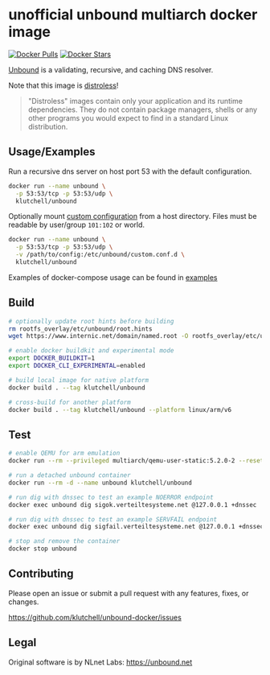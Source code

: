# unofficial unbound multiarch docker image

[![Docker Pulls](https://img.shields.io/docker/pulls/klutchell/unbound.svg?style=flat-square)](https://hub.docker.com/r/klutchell/unbound)
[![Docker Stars](https://img.shields.io/docker/stars/klutchell/unbound.svg?style=flat-square)](https://hub.docker.com/r/klutchell/unbound)

[Unbound](https://unbound.net/) is a validating, recursive, and caching DNS resolver.

Note that this image is [distroless](https://github.com/GoogleContainerTools/distroless)!

> "Distroless" images contain only your application and its runtime dependencies. They do not contain package managers, shells or any other programs you would expect to find in a standard Linux distribution.

## Usage/Examples

Run a recursive dns server on host port 53 with the default configuration.

```bash
docker run --name unbound \
  -p 53:53/tcp -p 53:53/udp \
  klutchell/unbound
```

Optionally mount [custom configuration](https://unbound.docs.nlnetlabs.nl/en/latest/manpages/unbound.conf.html) from a host directory.
Files must be readable by user/group `101:102` or world.

```bash
docker run --name unbound \
  -p 53:53/tcp -p 53:53/udp \
  -v /path/to/config:/etc/unbound/custom.conf.d \
  klutchell/unbound
```

Examples of docker-compose usage can be found in [examples](./examples)

## Build

```bash
# optionally update root hints before building
rm rootfs_overlay/etc/unbound/root.hints
wget https://www.internic.net/domain/named.root -O rootfs_overlay/etc/unbound/root.hints
```

```bash
# enable docker buildkit and experimental mode
export DOCKER_BUILDKIT=1
export DOCKER_CLI_EXPERIMENTAL=enabled

# build local image for native platform
docker build . --tag klutchell/unbound

# cross-build for another platform
docker build . --tag klutchell/unbound --platform linux/arm/v6
```

## Test

```bash
# enable QEMU for arm emulation
docker run --rm --privileged multiarch/qemu-user-static:5.2.0-2 --reset -p yes

# run a detached unbound container
docker run --rm -d --name unbound klutchell/unbound

# run dig with dnssec to test an example NOERROR endpoint
docker exec unbound dig sigok.verteiltesysteme.net @127.0.0.1 +dnssec

# run dig with dnssec to test an example SERVFAIL endpoint
docker exec unbound dig sigfail.verteiltesysteme.net @127.0.0.1 +dnssec

# stop and remove the container
docker stop unbound
```

## Contributing

Please open an issue or submit a pull request with any features, fixes, or changes.

<https://github.com/klutchell/unbound-docker/issues>

## Legal

Original software is by NLnet Labs: <https://unbound.net>
